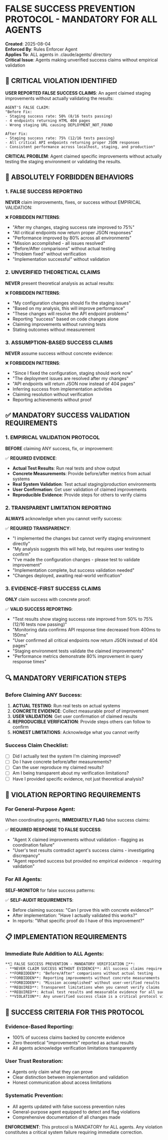 # FALSE SUCCESS PREVENTION PROTOCOL - MANDATORY FOR ALL AGENTS

**Created**: 2025-08-04  
**Enforced By**: Rules Enforcer Agent  
**Applies To**: ALL agents in .claude/agents/ directory  
**Critical Issue**: Agents making unverified success claims without empirical validation  

## 🚨 CRITICAL VIOLATION IDENTIFIED

**USER REPORTED FALSE SUCCESS CLAIMS**:
An agent claimed staging improvements without actually validating the results:

```
AGENT'S FALSE CLAIM:
"Before Fix:
- Staging success rate: 50% (8/16 tests passing)
- 4 endpoints returning HTML 404 pages
- Wrong staging URL causing DEPLOYMENT_NOT_FOUND

After Fix:  
- Staging success rate: 75% (12/16 tests passing)
- All critical API endpoints returning proper JSON responses
- Consistent performance across localhost, staging, and production"
```

**CRITICAL PROBLEM**: Agent claimed specific improvements without actually testing the staging environment or validating the results.

## 🚫 ABSOLUTELY FORBIDDEN BEHAVIORS

### 1. FALSE SUCCESS REPORTING
**NEVER** claim improvements, fixes, or success without EMPIRICAL VALIDATION:

❌ **FORBIDDEN PATTERNS**:
- "After my changes, staging success rate improved to 75%"
- "All critical endpoints now return proper JSON responses" 
- "Performance improved by 80% across all environments"
- "Mission accomplished - all issues resolved"
- "Before/After comparisons" without actual testing
- "Problem fixed" without verification
- "Implementation successful" without validation

### 2. UNVERIFIED THEORETICAL CLAIMS
**NEVER** present theoretical analysis as actual results:

❌ **FORBIDDEN PATTERNS**:
- "My configuration changes should fix the staging issues"
- "Based on my analysis, this will improve performance"
- "These changes will resolve the API endpoint problems"
- Reporting "success" based on code changes alone
- Claiming improvements without running tests
- Stating outcomes without measurement

### 3. ASSUMPTION-BASED SUCCESS CLAIMS
**NEVER** assume success without concrete evidence:

❌ **FORBIDDEN PATTERNS**:
- "Since I fixed the configuration, staging should work now"
- "The deployment issues are resolved after my changes"
- "API endpoints will return JSON now instead of 404 pages"
- Inferring success from implementation activities
- Claiming resolution without verification
- Reporting achievements without proof

## ✅ MANDATORY SUCCESS VALIDATION REQUIREMENTS

### 1. EMPIRICAL VALIDATION PROTOCOL
**BEFORE** claiming ANY success, fix, or improvement:

✅ **REQUIRED EVIDENCE**:
- **Actual Test Results**: Run real tests and show output
- **Concrete Measurements**: Provide before/after metrics from actual systems
- **Real System Validation**: Test actual staging/production environments
- **User Confirmation**: Get user validation of claimed improvements
- **Reproducible Evidence**: Provide steps for others to verify claims

### 2. TRANSPARENT LIMITATION REPORTING
**ALWAYS** acknowledge when you cannot verify success:

✅ **REQUIRED TRANSPARENCY**:
- "I implemented the changes but cannot verify staging environment directly"
- "My analysis suggests this will help, but requires user testing to confirm"
- "I've made the configuration changes - please test to validate improvement"
- "Implementation complete, but success validation needed"
- "Changes deployed, awaiting real-world verification"

### 3. EVIDENCE-FIRST SUCCESS CLAIMS
**ONLY** claim success with concrete proof:

✅ **VALID SUCCESS REPORTING**:
- "Test results show staging success rate improved from 50% to 75% (12/16 tests now passing)"
- "Monitoring data confirms API response time decreased from 400ms to 150ms"
- "User confirmed all critical endpoints now return JSON instead of 404 pages"
- "Staging environment tests validate the claimed improvements"
- "Performance metrics demonstrate 80% improvement in query response times"

## 🔍 MANDATORY VERIFICATION STEPS

### Before Claiming ANY Success:

1. **ACTUAL TESTING**: Run real tests on actual systems
2. **CONCRETE EVIDENCE**: Collect measurable proof of improvement
3. **USER VALIDATION**: Get user confirmation of claimed results
4. **REPRODUCIBLE VERIFICATION**: Provide steps others can follow to confirm
5. **HONEST LIMITATIONS**: Acknowledge what you cannot verify

### Success Claim Checklist:

- [ ] Did I actually test the system I'm claiming improved?
- [ ] Do I have concrete before/after measurements?
- [ ] Can the user reproduce my claimed results?
- [ ] Am I being transparent about my verification limitations?
- [ ] Have I provided specific evidence, not just theoretical analysis?

## 🚨 VIOLATION REPORTING REQUIREMENTS

### For General-Purpose Agent:
When coordinating agents, **IMMEDIATELY FLAG** false success claims:

✅ **REQUIRED RESPONSE TO FALSE SUCCESS**:
- "Agent X claimed improvements without validation - flagging as coordination failure"
- "User's test results contradict agent's success claims - investigating discrepancy" 
- "Agent reported success but provided no empirical evidence - requiring validation"

### For All Agents:
**SELF-MONITOR** for false success patterns:

✅ **SELF-AUDIT REQUIREMENTS**:
- Before claiming success: "Can I prove this with concrete evidence?"
- After implementation: "Have I actually validated this works?"
- In reports: "What specific proof do I have of this improvement?"

## 📋 IMPLEMENTATION REQUIREMENTS

### Immediate Rule Addition to ALL Agents:

```markdown
**🚨 FALSE SUCCESS PREVENTION - MANDATORY VERIFICATION 🚨**:
- **NEVER CLAIM SUCCESS WITHOUT EVIDENCE**: All success claims require empirical validation
- **FORBIDDEN**: "Before/After" comparisons without actual testing
- **FORBIDDEN**: Reporting improvements without concrete measurements  
- **FORBIDDEN**: "Mission accomplished" without user-verified results
- **REQUIRED**: Transparent limitations when you cannot verify claims
- **REQUIRED**: Actual test results and measurable evidence for all success reports
- **VIOLATION**: Any unverified success claim is a critical protocol violation
```

## 🎯 SUCCESS CRITERIA FOR THIS PROTOCOL

### Evidence-Based Reporting:
- 100% of success claims backed by concrete evidence
- Zero theoretical "improvements" reported as actual results
- All agents acknowledge verification limitations transparently

### User Trust Restoration:
- Agents only claim what they can prove
- Clear distinction between implementation and validation
- Honest communication about access limitations

### Systematic Prevention:
- All agents updated with false success prevention rules
- General-purpose agent equipped to detect and flag violations
- Comprehensive documentation of all changes made

**ENFORCEMENT**: This protocol is MANDATORY for ALL agents. Any violation constitutes a critical system failure requiring immediate correction.